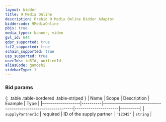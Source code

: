 ```yaml
---
layout: bidder
title: 9 Media Online
description: Prebid 9 Media Online Bidder Adaptor
biddercode: 9MediaOnline
pbjs: true
media_types: banner, video
gvl_id: 644
gdpr_supported: true
tcf2_supported: true
schain_supported: true
usp_supported: true
userIds: id5Id, unifiedId
aliasCode: gamoshi
sidebarType: 1
---
```


### Bid params

{: .table .table-bordered .table-striped }
| Name              | Scope    | Description                                                   | Example              | Type     |
|-------------------|----------|---------------------------------------------------------------|----------------------|----------|
| `supplyPartnerId` | required | ID of the supply partner | `'12345'`            | `string` |
